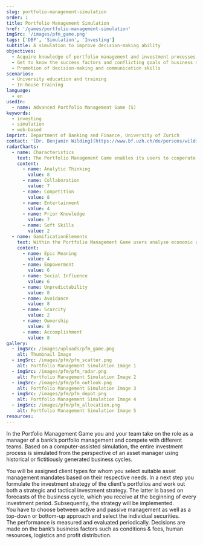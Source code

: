 ```yaml
---
slug: portfolio-management-simulation
order: 1
title: Portfolio Management Simulation
href: '/games/portfolio-management-simulation'
imgSrc: '/images/pfm_game.png'
tags: ['DBF', 'Simulation', 'Investing']
subtitle: A simulation to improve decision-making ability
objectives:
  - Acquire knowledge of portfolio management and investment processes
  - Get to know the success factors and conflicting goals of business management in a department
  - Promotion of decision-making and communication skills
scenarios:
  - University education and training
  - In-house training
language:
  - en
usedIn:
  - name: Advanced Portfolio Management Game (S)
keywords:
  - investing
  - simulation
  - web-based
imprint: Department of Banking and Finance, University of Zurich
contact: '[Dr. Benjamin Wilding](https://www.bf.uzh.ch/de/persons/wilding-benjamin), Department of Banking and Finance, University of Zurich'
radarCharts:
  - name: Characteristics
    text: The Portfolio Management Game enables its users to cooperate as a management of a private bank while competing for customers against other management teams. Thereby they apply their knowledge in the field of asset management.
    content:
      - name: Analytic Thinking
        value: 8
      - name: Collaboration
        value: 7
      - name: Competition
        value: 8
      - name: Entertainment
        value: 4
      - name: Prior Knowledge
        value: 7
      - name: Soft Skills
        value: 2
  - name: GamificationElements
    text: Within the Portfolio Management Game users analyse economic outlooks that help them to deal with the unpredictability of the financial markets. They try to avoid losses for their clients and their company. Additionally, the users target to accomplish an improvement of their portfolio management skills.
    content:
      - name: Epic Meaning
        value: 4
      - name: Empowerment
        value: 6
      - name: Social Influence
        value: 6
      - name: Unpredictability
        value: 8
      - name: Avoidance
        value: 8
      - name: Scarcity
        value: 2
      - name: Ownership
        value: 8
      - name: Accomplishment
        value: 8
gallery:
  - imgSrc: /images/uploads/pfm_game.png
    alt: Thumbnail Image
  - imgSrc: /images/pfm/pfm_scatter.png
    alt: Portfolio Management Simulation Image 1
  - imgSrc: /images/pfm/pfm_radar.png
    alt: Portfolio Management Simulation Image 2
  - imgSrc: /images/pfm/pfm_outlook.png
    alt: Portfolio Management Simulation Image 3
  - imgSrc: /images/pfm/pfm_depot.png
    alt: Portfolio Management Simulation Image 4
  - imgSrc: /images/pfm/pfm_allocation.png
    alt: Portfolio Management Simulation Image 5
resources:
---
```


In the Portfolio Management Game you and your team take on the role as a manager of a bank’s portfolio management and compete with different teams. Based on a computer-assisted simulation, the entire investment process is simulated from the perspective of an asset manager using historical or fictitiously generated business cycles.

You will be assigned client types for whom you select suitable asset management mandates based on their respective needs. In a next step you formulate the investment strategy of the client's portfolios and work out both a strategic and tactical investment strategy. The latter is based on forecasts of the business cycle, which you receive at the beginning of every investment period. Subsequently, the strategy will be implemented. You have to choose between active and passive management as well as a top-down or bottom-up approach and select the individual securities. The performance is measured and evaluated periodically. Decisions are made on the bank’s business factors such as conditions & fees, human resources, logistics and profit distribution.
